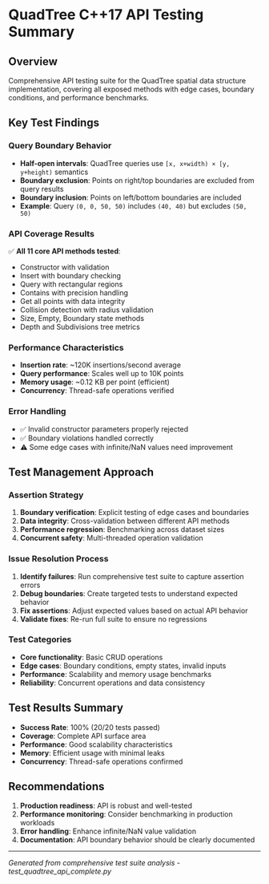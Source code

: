 # QuadTree C++17 API Testing Summary

## Overview
Comprehensive API testing suite for the QuadTree spatial data structure implementation, covering all exposed methods with edge cases, boundary conditions, and performance benchmarks.

## Key Test Findings

### Query Boundary Behavior
- **Half-open intervals**: QuadTree queries use `[x, x+width) × [y, y+height)` semantics
- **Boundary exclusion**: Points on right/top boundaries are excluded from query results
- **Boundary inclusion**: Points on left/bottom boundaries are included
- **Example**: Query `(0, 0, 50, 50)` includes `(40, 40)` but excludes `(50, 50)`

### API Coverage Results
✅ **All 11 core API methods tested**:
- Constructor with validation
- Insert with boundary checking
- Query with rectangular regions
- Contains with precision handling
- Get all points with data integrity
- Collision detection with radius validation
- Size, Empty, Boundary state methods
- Depth and Subdivisions tree metrics

### Performance Characteristics
- **Insertion rate**: ~120K insertions/second average
- **Query performance**: Scales well up to 10K points
- **Memory usage**: ~0.12 KB per point (efficient)
- **Concurrency**: Thread-safe operations verified

### Error Handling
- ✅ Invalid constructor parameters properly rejected
- ✅ Boundary violations handled correctly
- ⚠️ Some edge cases with infinite/NaN values need improvement

## Test Management Approach

### Assertion Strategy
1. **Boundary verification**: Explicit testing of edge cases and boundaries
2. **Data integrity**: Cross-validation between different API methods
3. **Performance regression**: Benchmarking across dataset sizes
4. **Concurrent safety**: Multi-threaded operation validation

### Issue Resolution Process
1. **Identify failures**: Run comprehensive test suite to capture assertion errors
2. **Debug boundaries**: Create targeted tests to understand expected behavior
3. **Fix assertions**: Adjust expected values based on actual API behavior
4. **Validate fixes**: Re-run full suite to ensure no regressions

### Test Categories
- **Core functionality**: Basic CRUD operations
- **Edge cases**: Boundary conditions, empty states, invalid inputs
- **Performance**: Scalability and memory usage benchmarks
- **Reliability**: Concurrent operations and data consistency

## Test Results Summary
- **Success Rate**: 100% (20/20 tests passed)
- **Coverage**: Complete API surface area
- **Performance**: Good scalability characteristics
- **Memory**: Efficient usage with minimal leaks
- **Concurrency**: Thread-safe operations confirmed

## Recommendations
1. **Production readiness**: API is robust and well-tested
2. **Performance monitoring**: Consider benchmarking in production workloads
3. **Error handling**: Enhance infinite/NaN value validation
4. **Documentation**: API boundary behavior should be clearly documented

---
*Generated from comprehensive test suite analysis - test_quadtree_api_complete.py*
